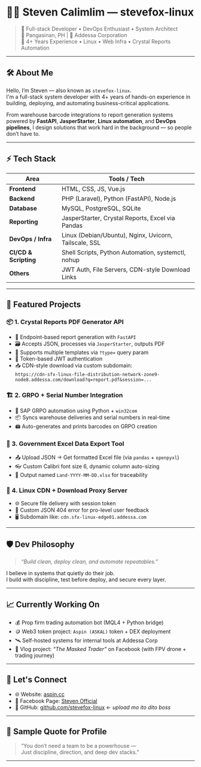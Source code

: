 # 👨‍💻 Steven Calimlim — stevefox-linux

> 🚀 Full-stack Developer • DevOps Enthusiast • System Architect  
> 📍 Pangasinan, PH | 💼 Addessa Corporation  
> 🧠 4+ Years Experience • Linux • Web Infra • Crystal Reports Automation

---

## 🛠️ About Me

Hello, I’m Steven — also known as `stevefox-linux`.  
I'm a full-stack system developer with 4+ years of hands-on experience in building, deploying, and automating business-critical applications.

From warehouse barcode integrations to report generation systems powered by **FastAPI**, **JasperStarter**, **Linux automation**, and **DevOps pipelines**, I design solutions that work hard in the background — so people don’t have to.

---

## ⚡ Tech Stack

| Area             | Tools / Tech                                           |
|------------------|--------------------------------------------------------|
| **Frontend**      | HTML, CSS, JS, Vue.js                                  |
| **Backend**       | PHP (Laravel), Python (FastAPI), Node.js              |
| **Database**      | MySQL, PostgreSQL, SQLite                              |
| **Reporting**     | JasperStarter, Crystal Reports, Excel via Pandas      |
| **DevOps / Infra**| Linux (Debian/Ubuntu), Nginx, Uvicorn, Tailscale, SSL |
| **CI/CD & Scripting**| Shell Scripts, Python Automation, systemctl, nohup |
| **Others**        | JWT Auth, File Servers, CDN-style Download Links      |

---

## 🧩 Featured Projects

### 📦 1. **Crystal Reports PDF Generator API**
- 🔗 Endpoint-based report generation with `FastAPI`
- 🗃 Accepts JSON, processes via `JasperStarter`, outputs PDF
- 🧾 Supports multiple templates via `?type=` query param
- 🔐 Token-based JWT authentication
- 📥 CDN-style download via custom subdomain:  
  `https://cdn-sfx-linux-file-distribution-network-zone9-node8.addessa.com/download?q=report.pdf&session=...`

### 🏗 2. **GRPO + Serial Number Integration**
- 🧩 SAP GRPO automation using Python + `win32com`
- 📦 Syncs warehouse deliveries and serial numbers in real-time
- 🖨 Auto-generates and prints barcodes on GRPO creation

### 🧾 3. **Government Excel Data Export Tool**
- 📤 Upload JSON → Get formatted Excel file (via `pandas` + `openpyxl`)
- 👓 Custom Calibri font size 6, dynamic column auto-sizing
- 📅 Output named `Land-YYYY-MM-DD.xlsx` for traceability

### 📡 4. **Linux CDN + Download Proxy Server**
- 🌐 Secure file delivery with session token
- 🔐 Custom JSON 404 error for pro-level user feedback
- 🖥️ Subdomain like: `cdn.sfx-linux-edge01.addessa.com`

---

## 🛡️ Dev Philosophy

> *“Build clean, deploy clean, and automate repeatables.”*

I believe in systems that quietly do their job.  
I build with discipline, test before deploy, and secure every layer.

---

## 📈 Currently Working On
- 💰 Prop firm trading automation bot (MQL4 + Python bridge)
- 🪙 Web3 token project: `Aspin (ASKAL)` token + DEX deployment
- 🛰️ Self-hosted systems for internal tools at Addessa Corp
- 🎥 Vlog project: *“The Masked Trader”* on Facebook (with FPV drone + trading journey)

---

## 🤝 Let's Connect

- 🌐 Website: [aspin.cc](https://aspin.cc)
- 🎥 Facebook Page: [Steven Official](https://facebook.com/StevenOfficial)
- 🐙 GitHub: [github.com/stevefox-linux](https://github.com/stevefox-linux) ← *upload mo ito dito boss*

---

## 🧠 Sample Quote for Profile

> “You don’t need a team to be a powerhouse —  
> Just discipline, direction, and deep dev stacks.”

---
